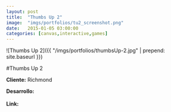 ```yaml
---
layout:	post
title:	"Thumbs Up 2"
image:	"imgs/portfolios/tu2_screenshot.png"
date:   2015-01-05 03:00:00
categories: [canvas,interactive,games]
---
```

![Thumbs Up 2]({{ "/imgs/portfolios/thumbsUp-2.jpg" | prepend: site.baseurl }})

#Thumbs Up 2

**Cliente:** Richmond

**Desarrollo:** 
<br><br>
**Link:**
<a class="link" href="#" target="blank"> </a>
